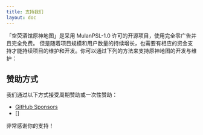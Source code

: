 ```yaml
---
title: 支持我们
layout: doc
---
```


「空荧酒馆原神地图」是采用 MulanPSL-1.0 许可的开源项目，使用完全零广告并且完全免费。
但是随着项目规模和用户数量的持续增长，也需要有相应的资金支持才能持续项目的维护和开发。你可以通过下列的方法来支持原神地图的开发与维护：

## 赞助方式

我们通过以下方式接受周期赞助或一次性赞助：

- [GitHub Sponsors](https://github.com/sponsors/jiazengp/)
- []

非常感谢你的支持！